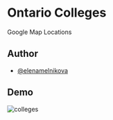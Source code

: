# Ontario Colleges

Google Map Locations


## Author

- [@elenamelnikova](https://github.com/canadianExperience)


## Demo


![colleges](https://user-images.githubusercontent.com/45378000/149218439-94af9144-4035-4af0-ab38-1832047c698c.gif)

